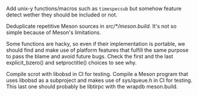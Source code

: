 Add unix-y functions/macros such as `timespecsub` but somehow feature detect
wether they should be included or not.

Deduplicate repetitive Meson sources in _src/*/meson.build_. It's not so simple
because of Meson's limitations.

Some functions are hacky, so even if their implementation is portable, we should
find and make use of platform features that fulfill the same purpose to pass the
blame and avoid future bugs. Check the first and the last explicit_bzero()
and setproctitle() choices to see why.

Compile scrot with libobsd in CI for testing.
Compile a Meson program that uses libobsd as a subproject and makes use of
sys/queue.h in CI for testing. This last one should probably be libtirpc with
the wrapdb meson.build.

